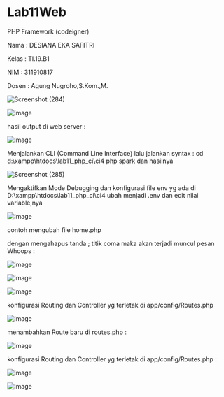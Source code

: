 # Lab11Web
PHP Framework (codeigner)

Nama : DESIANA EKA SAFITRI

Kelas : TI.19.B1

NIM : 311910817

Dosen : Agung Nugroho,S.Kom.,M.

![Screenshot (284)](https://user-images.githubusercontent.com/81596251/121985742-8f351380-cdbf-11eb-970f-2c14fb552fca.png)

![image](https://user-images.githubusercontent.com/81596251/121985814-aa078800-cdbf-11eb-931e-fbf07cd78498.png)

hasil output di web server :

![image](https://user-images.githubusercontent.com/81596251/121990819-a3314300-cdc8-11eb-84e2-c884a9cef366.png)

Menjalankan CLI (Command Line Interface) lalu jalankan syntax :
cd d:\xampp\htdocs\lab11_php_ci\ci4
php spark dan hasilnya 

![Screenshot (285)](https://user-images.githubusercontent.com/81596251/121987161-1be0d100-cdc2-11eb-8a6b-d67c22ae13ae.png)

Mengaktifkan Mode Debugging dan konfigurasi file env yg ada di D:\xampp\htdocs\lab11_php_ci\ci4 ubah menjadi .env dan edit nilai variable,nya

![image](https://user-images.githubusercontent.com/81596251/121988815-3a949700-cdc5-11eb-827e-cd9413ce9285.png)

contoh mengubah file home.php 

dengan mengahapus tanda ; titik coma maka akan terjadi muncul pesan Whoops :

![image](https://user-images.githubusercontent.com/81596251/121990669-58afc680-cdc8-11eb-885a-c00076a8c896.png)

![image](https://user-images.githubusercontent.com/81596251/121993172-32d8f080-cdcd-11eb-9c21-2ebdfdc38398.png)

![image](https://user-images.githubusercontent.com/81596251/121993596-f6f25b00-cdcd-11eb-92ed-ba591c1766ed.png)


konfigurasi Routing dan Controller yg terletak di app/config/Routes.php

![image](https://user-images.githubusercontent.com/81596251/121991102-336f8800-cdc9-11eb-97cd-86964bab0037.png)

menambahkan Route baru di routes.php :

![image](https://user-images.githubusercontent.com/81596251/121992158-484d1b00-cdcb-11eb-91fa-407036c323c1.png)

konfigurasi Routing dan Controller yg terletak di app/config/Routes.php :

![image](https://user-images.githubusercontent.com/81596251/121992456-e04b0480-cdcb-11eb-91e9-d8d9eb452921.png)

![image](https://user-images.githubusercontent.com/81596251/121992842-9e6e8e00-cdcc-11eb-9c9f-c46ff03fadb5.png)
